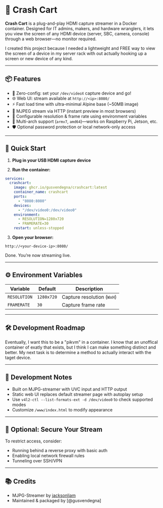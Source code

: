 # 🛒 Crash Cart

**Crash Cart** is a plug-and-play HDMI capture streamer in a Docker container. Designed for IT admins, makers, and hardware wranglers, it lets you view the screen of any HDMI device (server, SBC, camera, console) through a web browser—no monitor required.

I created this project because I needed a lightweight and FREE way to view the screen of a device in my server rack with out actually hooking up a screen or new device of any kind.

---

## 📦 Features

- 🔌 Zero-config: set your `/dev/videoX` capture device and go!
- 🌐 Web UI: stream available at `http://<ip>:8080/`
- ⚡ Fast load time with ultra-minimal Alpine base (~50MB image)
- 🔁 MJPEG stream via HTTP (instant preview in most browsers)
- 🔧 Configurable resolution & frame rate using environment variables
- 🐳 Multi-arch support (`armv7`, `amd64`)—works on Raspberry Pi, Jetson, etc.
- 🛡️ Optional password protection or local network-only access

---

## 🚀 Quick Start

1. **Plug in your USB HDMI capture device**

2. **Run the container:**

```yaml
services:
  crashcart:
    image: ghcr.io/gusvendegna/crashcart:latest
    container_name: crashcart
    ports:
      - "8080:8080"
    devices:
      - "/dev/video0:/dev/video0"
    environment:
      - RESOLUTION=1280x720
      - FRAMERATE=30
    restart: unless-stopped
```

3. **Open your browser:**

```
http://<your-device-ip>:8080/
```

Done. You’re now streaming live.

---

## ⚙️ Environment Variables

| Variable     | Default     | Description                      |
|--------------|-------------|----------------------------------|
| `RESOLUTION` | `1280x720`  | Capture resolution (`WxH`)       |
| `FRAMERATE`  | `30`        | Capture frame rate               |

---

## 🛠️ Development Roadmap
Eventually, I want this to be a "pikvm" in a container. I know that an unoffical container of exatly that exists, but I think I can make something distinct and better. My next task is to determine a method to actually interact with the taget device. 

---

## 🧪 Development Notes

- Built on MJPG-streamer with UVC input and HTTP output
- Static web UI replaces default streamer page with autoplay setup
- Use `v4l2-ctl --list-formats-ext -d /dev/video0` to check supported modes
- Customize `/www/index.html` to modify appearance

---

## 🔐 Optional: Secure Your Stream

To restrict access, consider:
- Running behind a reverse proxy with basic auth
- Enabling local network firewall rules
- Tunneling over SSH/VPN

---

## 📚 Credits

- MJPG-Streamer by [jacksonliam](https://github.com/jacksonliam/mjpg-streamer)
- Maintained & packaged by [@gusvendegna]
